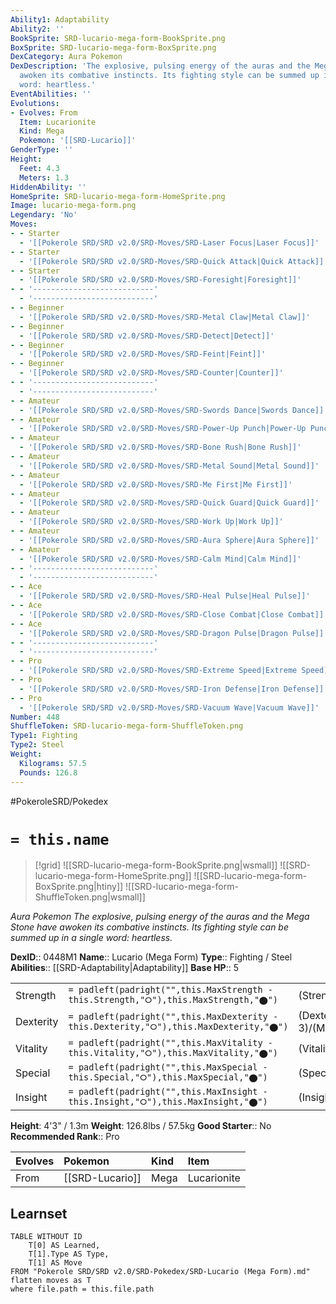 ```yaml
---
Ability1: Adaptability
Ability2: ''
BookSprite: SRD-lucario-mega-form-BookSprite.png
BoxSprite: SRD-lucario-mega-form-BoxSprite.png
DexCategory: Aura Pokemon
DexDescription: 'The explosive, pulsing energy of the auras and the Mega Stone have
  awoken its combative instincts. Its fighting style can be summed up in a single
  word: heartless.'
EventAbilities: ''
Evolutions:
- Evolves: From
  Item: Lucarionite
  Kind: Mega
  Pokemon: '[[SRD-Lucario]]'
GenderType: ''
Height:
  Feet: 4.3
  Meters: 1.3
HiddenAbility: ''
HomeSprite: SRD-lucario-mega-form-HomeSprite.png
Image: lucario-mega-form.png
Legendary: 'No'
Moves:
- - Starter
  - '[[Pokerole SRD/SRD v2.0/SRD-Moves/SRD-Laser Focus|Laser Focus]]'
- - Starter
  - '[[Pokerole SRD/SRD v2.0/SRD-Moves/SRD-Quick Attack|Quick Attack]]'
- - Starter
  - '[[Pokerole SRD/SRD v2.0/SRD-Moves/SRD-Foresight|Foresight]]'
- - '---------------------------'
  - '---------------------------'
- - Beginner
  - '[[Pokerole SRD/SRD v2.0/SRD-Moves/SRD-Metal Claw|Metal Claw]]'
- - Beginner
  - '[[Pokerole SRD/SRD v2.0/SRD-Moves/SRD-Detect|Detect]]'
- - Beginner
  - '[[Pokerole SRD/SRD v2.0/SRD-Moves/SRD-Feint|Feint]]'
- - Beginner
  - '[[Pokerole SRD/SRD v2.0/SRD-Moves/SRD-Counter|Counter]]'
- - '---------------------------'
  - '---------------------------'
- - Amateur
  - '[[Pokerole SRD/SRD v2.0/SRD-Moves/SRD-Swords Dance|Swords Dance]]'
- - Amateur
  - '[[Pokerole SRD/SRD v2.0/SRD-Moves/SRD-Power-Up Punch|Power-Up Punch]]'
- - Amateur
  - '[[Pokerole SRD/SRD v2.0/SRD-Moves/SRD-Bone Rush|Bone Rush]]'
- - Amateur
  - '[[Pokerole SRD/SRD v2.0/SRD-Moves/SRD-Metal Sound|Metal Sound]]'
- - Amateur
  - '[[Pokerole SRD/SRD v2.0/SRD-Moves/SRD-Me First|Me First]]'
- - Amateur
  - '[[Pokerole SRD/SRD v2.0/SRD-Moves/SRD-Quick Guard|Quick Guard]]'
- - Amateur
  - '[[Pokerole SRD/SRD v2.0/SRD-Moves/SRD-Work Up|Work Up]]'
- - Amateur
  - '[[Pokerole SRD/SRD v2.0/SRD-Moves/SRD-Aura Sphere|Aura Sphere]]'
- - Amateur
  - '[[Pokerole SRD/SRD v2.0/SRD-Moves/SRD-Calm Mind|Calm Mind]]'
- - '---------------------------'
  - '---------------------------'
- - Ace
  - '[[Pokerole SRD/SRD v2.0/SRD-Moves/SRD-Heal Pulse|Heal Pulse]]'
- - Ace
  - '[[Pokerole SRD/SRD v2.0/SRD-Moves/SRD-Close Combat|Close Combat]]'
- - Ace
  - '[[Pokerole SRD/SRD v2.0/SRD-Moves/SRD-Dragon Pulse|Dragon Pulse]]'
- - '---------------------------'
  - '---------------------------'
- - Pro
  - '[[Pokerole SRD/SRD v2.0/SRD-Moves/SRD-Extreme Speed|Extreme Speed]]'
- - Pro
  - '[[Pokerole SRD/SRD v2.0/SRD-Moves/SRD-Iron Defense|Iron Defense]]'
- - Pro
  - '[[Pokerole SRD/SRD v2.0/SRD-Moves/SRD-Vacuum Wave|Vacuum Wave]]'
Number: 448
ShuffleToken: SRD-lucario-mega-form-ShuffleToken.png
Type1: Fighting
Type2: Steel
Weight:
  Kilograms: 57.5
  Pounds: 126.8
---
```


#PokeroleSRD/Pokedex

# `= this.name`

> [!grid]
> ![[SRD-lucario-mega-form-BookSprite.png|wsmall]]
> ![[SRD-lucario-mega-form-HomeSprite.png]]
> ![[SRD-lucario-mega-form-BoxSprite.png|htiny]]
> ![[SRD-lucario-mega-form-ShuffleToken.png|wsmall]]


*Aura Pokemon*
*The explosive, pulsing energy of the auras and the Mega Stone have awoken its combative instincts. Its fighting style can be summed up in a single word: heartless.*

**DexID**:: 0448M1
**Name**:: Lucario (Mega Form)
**Type**:: Fighting / Steel
**Abilities**:: [[SRD-Adaptability|Adaptability]]
**Base HP**:: 5

|           |                                                                                        |                                          |
| --------- | -------------------------------------------------------------------------------------- | ---------------------------------------- |
| Strength  | `= padleft(padright("",this.MaxStrength - this.Strength,"⭘"),this.MaxStrength,"⬤")`    | (Strength::4)/(MaxStrength::8)   |
| Dexterity | `= padleft(padright("",this.MaxDexterity - this.Dexterity,"⭘"),this.MaxDexterity,"⬤")` | (Dexterity:: 3)/(MaxDexterity::6) |
| Vitality  | `= padleft(padright("",this.MaxVitality - this.Vitality,"⭘"),this.MaxVitality,"⬤")`    | (Vitality::2)/(MaxVitality::5)   |
| Special   | `= padleft(padright("",this.MaxSpecial - this.Special,"⭘"),this.MaxSpecial,"⬤")`       | (Special::3)/(MaxSpecial::7)     |
| Insight   | `= padleft(padright("",this.MaxInsight - this.Insight,"⭘"),this.MaxInsight,"⬤")`       | (Insight::2)/(MaxInsight::5)     |

**Height**: 4'3" / 1.3m
**Weight**: 126.8lbs / 57.5kg
**Good Starter**:: No
**Recommended Rank**:: Pro

| Evolves   | Pokemon         | Kind   | Item        |
|:----------|:----------------|:-------|:------------|
| From      | [[SRD-Lucario]] | Mega   | Lucarionite |

## Learnset

```dataview
TABLE WITHOUT ID
    T[0] AS Learned,
    T[1].Type AS Type,
    T[1] AS Move
FROM "Pokerole SRD/SRD v2.0/SRD-Pokedex/SRD-Lucario (Mega Form).md"
flatten moves as T
where file.path = this.file.path
```
